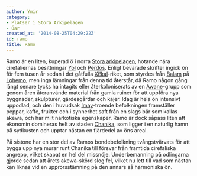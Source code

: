 ```yaml
---
author: Ymir
category:
- Platser i Stora Arkipelagen
- Öar
created_at: '2014-08-25T04:29:22Z'
id: ramo
title: Ramo
---
```

Ramo är en liten, kuperad ö i norra [Stora arkipelagen], hotande nära cirefaliernas besittningar [Yol] och [Perdos]. Enligt bevarade skrifter ingick ön för fem tusen år sedan i det gåtfulla [Xi!kal]-riket, som styrdes från [Balam] på [Lohemo], men inga lämningar från denna tid återstår, då Ramo någon gång långt senare tycks ha intagits eller återkoloniserats av en [Awane]-grupp som genom åren återanvände material från gamla ruiner för att uppföra nya byggnader, skulpturer, gärdesgårdar och kajer. Idag är hela ön intensivt uppodlad, och den i huvudsak [Imay]-troende befolkningen framställer peppar, kaffe, frukter och i synnerhet saft från en slags bär som kallas akewa, och har milt narkotiska egenskaper. Ramo är dock såpass liten att ekonomin domineras helt av staden [Chanika], som ligger i en naturlig hamn på sydkusten och upptar nästan en fjärdedel av öns areal.

På sistone har en stor del av Ramos bondebefolkning tvångstvärvats för att bygga upp nya murar runt Chanika till försvar från framtida cirefaliska angrepp, vilket skapat en hel del missnöje. Underbemanning på odlingarna gjorde sedan att årets akewa-skörd slog fel, vilket nu lett till vad som nästan kan liknas vid en upprorsstämning på den annars så harmoniska ön.

  [Stora arkipelagen]: Stora_arkipelagen
  [Yol]: Yol
  [Perdos]: Perdos
  [Xi!kal]: Xikal
  [Balam]: Balam
  [Lohemo]: Lohemo
  [Awane]: Awane
  [Imay]: Imay
  [Chanika]: Chanika